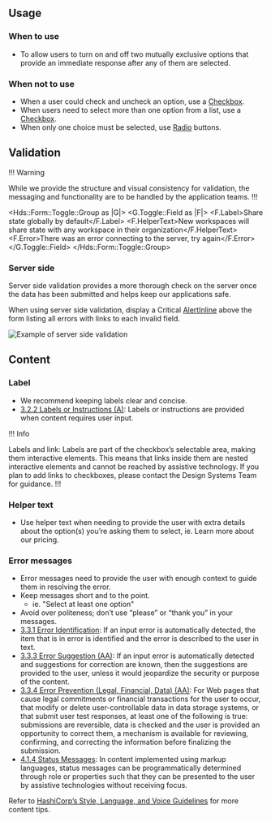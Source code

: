 ## Usage

### When to use

- To allow users to turn on and off two mutually exclusive options that provide an immediate response after any of them are selected.

### When not to use

- When a user could check and uncheck an option, use a [Checkbox](/components/form/checkbox).
- When users need to select more than one option from a list, use a [Checkbox](/components/form/checkbox).
- When only one choice must be selected, use [Radio](/components/form/radio) buttons.


## Validation

!!! Warning

While we provide the structure and visual consistency for validation, the messaging and functionality are to be handled by the application teams.
!!!

<Hds::Form::Toggle::Group as |G|>
  <G.Toggle::Field as |F|>
    <F.Label>Share state globally by default</F.Label>
    <F.HelperText>New workspaces will share state with any workspace in their organization</F.HelperText>
    <F.Error>There was an error connecting to the server, try again</F.Error>
  </G.Toggle::Field>
</Hds::Form::Toggle::Group>

### Server side

Server side validation provides a more thorough check on the server once the data has been submitted and helps keep our applications safe.

When using server side validation, display a Critical [AlertInline](/components/alert) above the form listing all errors with links to each invalid field.

![Example of server side validation](/assets/components/general/validation-server_side.png)


## Content

### Label

- We recommend keeping labels clear and concise.
- [3.2.2 Labels or Instructions (A)](https://www.w3.org/WAI/WCAG21/Understanding/labels-or-instructions.html): Labels or instructions are provided when content requires user input.

!!! Info

Labels and link: Labels are part of the checkbox’s selectable area, making them interactive elements. This means that links inside them are nested interactive elements and cannot be reached by assistive technology. If you plan to add links to checkboxes, please contact the Design Systems Team for guidance.
!!!

### Helper text

- Use helper text when needing to provide the user with extra details about the option(s) you’re asking them to select, ie. Learn more about our pricing.

### Error messages

- Error messages need to provide the user with enough context to guide them in resolving the error.
- Keep messages short and to the point.
    - ie. "Select at least one option"
- Avoid over politeness; don’t use “please” or “thank you” in your messages.
- [3.3.1 Error Identification](https://www.w3.org/WAI/WCAG21/Understanding/error-identification.html): If an input error is automatically detected, the item that is in error is identified and the error is described to the user in text.
- [3.3.3 Error Suggestion (AA)](https://www.w3.org/WAI/WCAG21/Understanding/error-suggestion.html): If an input error is automatically detected and suggestions for correction are known, then the suggestions are provided to the user, unless it would jeopardize the security or purpose of the content.
- [3.3.4 Error Prevention (Legal, Financial, Data) (AA)](https://www.w3.org/WAI/WCAG21/Understanding/error-prevention-legal-financial-data.html): For Web pages that cause legal commitments or financial transactions for the user to occur, that modify or delete user-controllable data in data storage systems, or that submit user test responses, at least one of the following is true: submissions are reversible, data is checked and the user is provided an opportunity to correct them, a mechanism is available for reviewing, confirming, and correcting the information before finalizing the submission.
- [4.1.4 Status Messages](https://www.w3.org/WAI/WCAG21/Understanding/status-messages.html): In content implemented using markup languages, status messages can be programmatically determined through role or properties such that they can be presented to the user by assistive technologies without receiving focus.

Refer to [HashiCorp’s Style, Language, and Voice Guidelines](https://docs.google.com/document/d/1MRvGd6tS5JkIwl_GssbyExkMJqOXKeUE00kSEtFi8m8/edit?usp=sharing) for more content tips.
